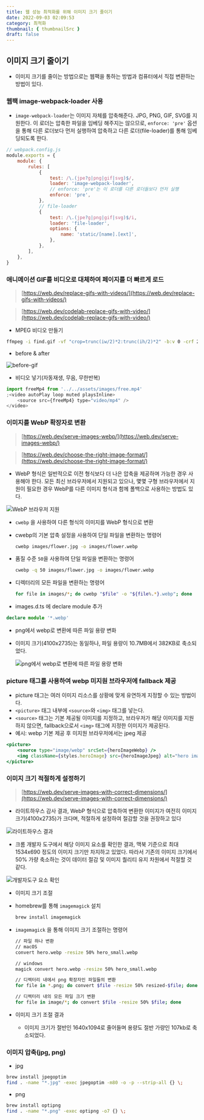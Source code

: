 ```yaml
---
title: 웹 성능 최적화를 위해 이미지 크기 줄이기
date: 2022-09-03 02:09:53
category: 최적화
thumbnail: { thumbnailSrc }
draft: false
---
```


## 이미지 크기 줄이기

- 이미지 크기를 줄이는 방법으로는 웹팩을 통하는 방법과 컴퓨터에서 직접 변환하는 방법이 있다.

### 웹팩 image-webpack-loader 사용

- `image-webpack-loader`는 이미지 자체를 압축해준다. JPG, PNG, GIF, SVG를 지원한다. 이 로더는 압축한 파일을 임베딩 해주지는 않으므로, `enforce: 'pre'` 옵션을 통해 다른 로더보다 먼저 실행하여 압축하고 다른 로더(file-loader)를 통해 임베딩되도록 한다.

```jsx
// webpack.config.js
module.exports = {
    module: {
        rules: [
            {
                test: /\.(jpe?g|png|gif|svg)$/,
                loader: 'image-webpack-loader',
                // enforce: 'pre'는 이 로더를 다른 로더들보다 먼저 실행
                enforce: 'pre',
            },
            // file-loader
            {
                test: /\.(jpe?g|png|gif|svg)$/i,
                loader: 'file-loader',
                options: {
                    name: 'static/[name].[ext]',
                },
            },
        ],
    },
}
```

### 애니메이션 GIF를 비디오로 대체하여 페이지를 더 빠르게 로드

> [https://web.dev/replace-gifs-with-videos/](https://web.dev/replace-gifs-with-videos/)

> [https://web.dev/codelab-replace-gifs-with-video/](https://web.dev/codelab-replace-gifs-with-video/)

- MPEG 비디오 만들기

```bash
ffmpeg -i find.gif -vf "crop=trunc(iw/2)*2:trunc(ih/2)*2" -b:v 0 -crf 25 -f mp4 -vcodec libx264 -pix_fmt yuv420p find.mp4
```

- before & after

![before-gif](../image/p6.jpg)

- 비디오 넣기(자동재생, 무음, 무한반복)

```javascript
import freeMp4 from '../../assets/images/free.mp4'
;<video autoPlay loop muted playsInline>
    <source src={freeMp4} type="video/mp4" />
</video>
```

### 이미지를 WebP 확장자로 변환

> [https://web.dev/serve-images-webp/](https://web.dev/serve-images-webp/)

> [https://web.dev/choose-the-right-image-format/](https://web.dev/choose-the-right-image-format/)

- WebP 형식은 일반적으로 이전 형식보다 더 나은 압축을 제공하며 가능한 경우 사용해야 한다. 모든 최신 브라우저에서 지원되고 있으나, 몇몇 구형 브라우저에서 지원이 필요한 경우 WebP를 다른 이미지 형식과 함께 폴백으로 사용하는 방법도 있다.

![WebP 브라우저 지원](../image/p7.png)

- `cwebp` 을 사용하여 다른 형식의 이미지를 WebP 형식으로 변환

- cwebp의 기본 압축 설정을 사용하여 단일 파일을 변환하는 명령어

    ```bash
    cwebp images/flower.jpg -o images/flower.webp
    ```

- 품질 수준 `50`을 사용하여 단일 파일을 변환하는 명령어

    ```bash
    cwebp -q 50 images/flower.jpg -o images/flower.webp
    ```

- 디렉터리의 모든 파일을 변환하는 명령어

    ```bash
    for file in images/*; do cwebp "$file" -o "${file%.*}.webp"; done
    ```

- images.d.ts 에 declare module 추가

```typescript
declare module '*.webp'
```

- png에서 webp로 변환에 따른 파일 용량 변화

- 이미지 크기(4100x2735)는 동일하나, 파일 용량이 10.7MB에서 382KB로 축소되었다.

    ![png에서 webp로 변환에 따른 파일 용량 변화](../image/p8.jpg)

### picture 태그를 사용하여 webp 미지원 브라우저에 fallback 제공

- picture 태그는 여러 이미지 리소스를 상황에 맞게 유연하게 지정할 수 있는 방법이다.
- `<picture>` 태그 내부에 `<source>`와 `<img>` 태그를 넣는다.
- `<source>` 태그는 기본 제공될 이미지를 지정하고, 브라우저가 해당 이미지를 지원하지 않으면, fallback으로서 `<img>` 태그에 지정한 이미지가 제공된다.
- 예시: webp 기본 제공 후 미지원 브라우저에서는 jpeg 제공

```jsx
<picture>
    <source type="image/webp" srcSet={heroImageWebp} />
    <img className={styles.heroImage} src={heroImageJpeg} alt="hero image" />
</picture>
```

### 이미지 크기 적절하게 설정하기

> [https://web.dev/serve-images-with-correct-dimensions/](https://web.dev/serve-images-with-correct-dimensions/)

- 라이트하우스 감사 결과, WebP 형식으로 압축하여 변환한 이미지가 여전히 이미지 크기(4100x2735)가 크다며, 적절하게 설정하여 절감할 것을 권장하고 있다

![라이트하우스 결과](../image/p9.png)

- 크롬 개발자 도구에서 해당 이미지 요소를 확인한 결과, 맥북 기준으로 최대 1534x690 정도의 이미지 크기만 차지하고 있었다. 따라서 기존의 이미지 크기에서 50% 가량 축소하는 것이 데이터 절감 및 이미지 퀄리티 유지 차원에서 적절할 것 같다.

![개발자도구 요소 확인](../image/p10.png)

- 이미지 크기 조절

- homebrew를 통해 `imagemagick` 설치

    ```bash
    brew install imagemagick
    ```

- `imagemagick` 을 통해 이미지 크기 조절하는 명령어

    ```bash
    // 파일 하나 변환
    // macOS
    convert hero.webp -resize 50% hero_small.webp

    // windows
    magick convert hero.webp -resize 50% hero_small.webp
    ```

    ```bash
    // 디렉터리 내에서 png 확장자인 파일들의 변환
    for file in *.png; do convert $file -resize 50% resized-$file; done

    // 디렉터리 내의 모든 파일 크기 변환
    for file in image/*; do convert $file -resize 50% $file; done
    ```

- 이미지 크기 조절 결과

  - 이미지 크기가 절반인 1640x1094로 줄어들며 용량도 절반 가량인 107kb로 축소되었다.

### 이미지 압축(jpg, png)

- jpg

```bash
brew install jpegoptim
find . -name "*.jpg" -exec jpegoptim -m80 -o -p --strip-all {} \;
```

- png

```bash
brew install optipng
find . -name "*.png" -exec optipng -o7 {} \;
```
